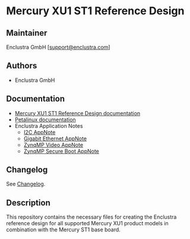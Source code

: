 # Mercury XU1 ST1 Reference Design

## Maintainer

Enclustra GmbH [support@enclustra.com]

## Authors

* Enclustra GmbH

## Documentation

* [Mercury XU1 ST1 Reference Design documentation](./reference_design/doc/Mercury_XU1_ST1.pdf)
* [Petalinux documentation](https://github.com/enclustra/PetalinuxDocumentation)
* Enclustra Application Notes
  - [I2C AppNote](https://github.com/enclustra/I2CAppNote)
  - [Gigabit Ethernet AppNote](https://github.com/enclustra/GigabitEthernetAppNote)
  - [ZynqMP Video AppNote](https://github.com/enclustra/ZynqMpVideoAppNote)
  - [ZynqMP Secure Boot AppNote](https://github.com/enclustra/ZynqMPSecureBootAppNote)

## Changelog
See [Changelog](changelog.md).

## Description
This repository contains the necessary files for creating the Enclustra reference design for all supported Mercury XU1 product models in combination with the Mercury ST1 base board.
